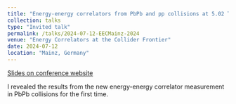 ```yaml
---
title: "Energy-energy correlators from PbPb and pp collisions at 5.02 TeV with CMS"
collection: talks
type: "Invited talk"
permalink: /talks/2024-07-12-EECMainz-2024
venue: "Energy Correlators at the Collider Frontier"
date: 2024-07-12
location: "Mainz, Germany"
---
```


[Slides on conference website](https://indico.mitp.uni-mainz.de/event/358/contributions/4984/)

I revealed the results from the new energy-energy correlator measurement in PbPb collisions for the first time.
